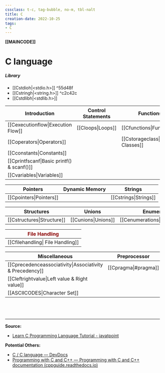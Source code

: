 ```yaml
---
cssclass: t-c, tag-bubble, no-m, tbl-nalt
title: C
creation-date: 2022-10-25
tags:
- C
---
```

**[[MAINCODE]]**

# C language
##### Library
- [[Cstdioh|<stdio.h>]] ^55d48f
- [[Cstringh|<string.h>]] ^c2c42c
- [[Cstdlibh|<stdlib.h>]]

| **<center>Introduction</center>**          | **<center>Control Statements</center>** | **<center>Functions</center>**     | **<center>Arrays</center>** |
| ------------------------------------------ | --------------------------------------- | ---------------------------------- | --------------------------- |
| [[Cexecutionflow\|Execution Flow]]         | [[Cloops\|Loops]]                       | [[Cfunctions\|Functions]]          | [[Carrays\|Arrays]]         |
| [[Coperators\|Operators]]                  |                                         | [[Cstorageclass\|Storage Classes]] |                             |
| [[Cconstants\|Constants]]                  |                                         |                                    |                             |
| [[Cprintfscanf\|Basic printf() & scanf()]] |                                         |                                    |                             |
| [[Cvariables\|Variables]]                  |                                         |                                    |                             |

| **<center>Pointers</center>** | **<center>Dynamic Memory</center>** | **<center>Strings</center>** |
| ----------------------------- | ----------------------------------- | ---------------------------- |
| [[Cpointers\|Pointers]]       |                                     | [[Cstrings\|Strings]]        |

| **<center>Structures</center>** | **<center>Unions</center>** | **<center>Enumeration</center>** |
| ------------------------------- | --------------------------- | -------------------------------- |
| [[Cstructures\|Structure]]      | [[Cunions\|Unions]]         | [[Cenumerations\|Enumerations]]  |

| **<center><font style="color:darkred;">File Handling</font></center>** |
| --------------------------------------------- |
| [[Cfilehandling\| File Handling]]       |

| **<center>Miscellaneous</center>**                       | **<center>Preprocessor</center>** | **[[C_IMPORTANT\|IMPORTANT]]** | **[[CCODES]]** |
| -------------------------------------------------------- | --------------------------------- | ------------------------------ | -------------- |
| [[Cprecedenceassociativity\|Associativity & Precedency]] | [[Cpragma\|#pragma]]              |                                |                |
| [[Cleftrightvalue\|Left value & Right value]]            |                                   |                                |                |
| [[ASCIICODES\|Character Set]]                            |                                   |                                |                |

# 

<br>

---
**Source:**
- [Learn C Programming Language Tutorial - javatpoint](https://www.javatpoint.com/c-programming-language-tutorial)

**Potential Others:**
- [C / C language — DevDocs](https://devdocs.io/c/language)
- [Programming with C and C++ — Programming with C and C++ documentation (cppguide.readthedocs.io)](https://cppguide.readthedocs.io/en/latest/index.html)